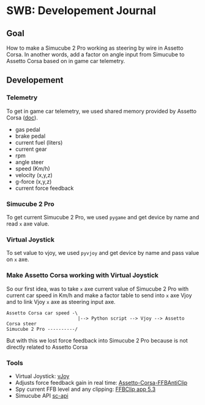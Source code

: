 # SWB: Developement Journal

## Goal

How to make a Simucube 2 Pro working as steering by wire in Assetto Corsa.
In another words, add a factor on angle input from Simucube to Assetto Corsa based on in game car telemetry.

## Developement

### Telemetry

To get in game car telemetry, we used shared memory provided by Assetto Corsa ([doc](https://docs.google.com/document/d/17TV3T75gN1GWg1W6hbFM1kZgYxNHfAvKBlE6AHqvGrw/edit?tab=t.0)).

- gas pedal
- brake pedal
- current fuel (liters)
- current gear
- rpm
- angle steer
- speed (Km/h)
- velocity (x,y,z)
- g-force (x,y,z)
- current force feedback

### Simucube 2 Pro

To get current Simucube 2 Pro, we used `pygame` and get device by name and read `x` axe value.

### Virtual Joystick

To set value to vjoy, we used `pyvjoy` and get device by name and pass value on `x` axe.

### Make Assetto Corsa working with Virtual Joystick

So our first idea, was to take `x` axe current value of Simucube 2 Pro with current car speed in Km/h and make a factor table to send into `x` axe Vjoy and to link Vjoy `x` axe as steering input axe.

```
Assetto Corsa car speed -\
                          |--> Python script --> Vjoy --> Assetto Corsa steer
Simucube 2 Pro ----------/
```

But with this we lost force feedback into Simucube 2 Pro because is not directly related to Assetto Corsa

### Tools

- Virtual Joystick: [vJoy](https://sourceforge.net/projects/vjoystick/)
- Adjusts force feedback gain in real time: [Assetto-Corsa-FFBAntiClip](https://github.com/Damgam/Assetto-Corsa-FFBAntiClip)
- Spy current FFB level and any clipping: [FFBClip app 5.3](https://www.overtake.gg/downloads/ffbclip-app.7910/?utm_source=chatgpt.com)
- Simucube API [sc-api](https://github.com/Simucube/sc-api)
